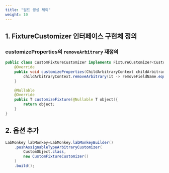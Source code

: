 ```yaml
---
title: "필드 생성 제외"
weight: 10
---
```


## 1. FixtureCustomizer 인터페이스 구현체 정의

### customizeProperties의 `removeArbitrary` 재정의

```java
public class CustomFixtureCustomizer implements FixtureCustomizer<CustomObject> {
	@Override
	public void customizeProperties(ChildArbitraryContext childArbitraryContext) {
		childArbitraryContext.removeArbitrary(it -> removeFieldName.equals(it.getName()));
	}

	@Nullable
	@Override
	public T customizeFixture(@Nullable T object){
		return object;
    }
}
```

## 2. 옵션 추가
```java
LabMonkey labMonkey=LabMonkey.labMonkeyBuilder()
	.pushAssignableTypeArbitraryCustomizer(
	    CustomObject.class,
		new CustomFixtureCustomizer()
	)
	.build();
```
